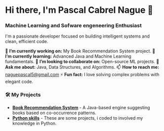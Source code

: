 # Hi there, I'm Pascal Cabrel Nague 👋

### Machine Learning and Sofware engeneering Enthusiast 

I'm a passionate developer focused on building intelligent systems and clean, efficient code.

🔭 **I’m currently working on:** My Book Recommendation System project.
🌱 **I’m currently learning:** Advanced Java and Machine Learning fundamentals.
👯 **I’m looking to collaborate on:** Open-source ML projects.
💬 **Ask me about:** Java, Data Structures, and Algorithms.
📫 **How to reach me:** [naguepascal5@gmail.com](mailto:naguepascal5@gmail.com)
⚡ **Fun fact:** I love solving complex problems with elegant code.

### 🛠️ My Projects

- **[Book Recommendation System](https://github.com/NPCabrel/book-recommender)** - A Java-based engine suggesting books based on co-occurrence patterns.
- **[Python skills](https://github.com/NPCabrel/miniProjects)** - These are some projects, i coded to involved my knowledge in Python.
